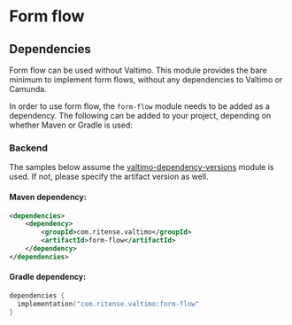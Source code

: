 # Form flow

## Dependencies

Form flow can be used without Valtimo. 
This module provides the bare minimum to implement form flows, without any dependencies to Valtimo or Camunda. 

In order to use form flow, the `form-flow` module needs to be added as a dependency. The
following can be added to your project, depending on whether Maven or Gradle is used:

### Backend
The samples below assume the [valtimo-dependency-versions](valtimo-dependency-versions.md) module is used. 
If not, please specify the artifact version as well.

#### Maven dependency:
```xml
<dependencies>
    <dependency>
        <groupId>com.ritense.valtimo</groupId>
        <artifactId>form-flow</artifactId>
    </dependency>
</dependencies>
```

#### Gradle dependency:
```kotlin
dependencies {
  implementation("com.ritense.valtimo:form-flow"
}
```
